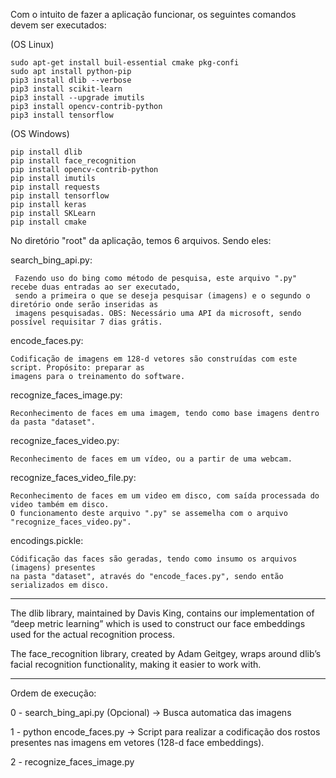 Com o intuito de fazer a aplicação funcionar, os seguintes comandos devem ser executados: 

(OS Linux)
	
	sudo apt-get install buil-essential cmake pkg-confi
	sudo apt install python-pip
	pip3 install dlib --verbose
	pip3 install scikit-learn
	pip3 install --upgrade imutils
	pip3 install opencv-contrib-python
	pip3 install tensorflow
	
(OS Windows)
	
	pip install dlib
	pip install face_recognition
	pip install opencv-contrib-python
	pip install imutils
	pip install requests
	pip install tensorflow
	pip install keras
	pip install SKLearn 
	pip install cmake
	
No diretório "root" da aplicação, temos 6 arquivos. Sendo eles:

search_bing_api.py: 
        
     Fazendo uso do bing como método de pesquisa, este arquivo ".py" recebe duas entradas ao ser executado, 
     sendo a primeira o que se deseja pesquisar (imagens) e o segundo o diretório onde serão inseridas as 
     imagens pesquisadas. OBS: Necessário uma API da microsoft, sendo possível requisitar 7 dias grátis.
    
encode_faces.py: 	
    
    Codificação de imagens em 128-d vetores são construídas com este script. Propósito: preparar as 
    imagens para o treinamento do software.

recognize_faces_image.py:
        
    Reconhecimento de faces em uma imagem, tendo como base imagens dentro da pasta "dataset".

recognize_faces_video.py: 

    Reconhecimento de faces em um vídeo, ou a partir de uma webcam.

recognize_faces_video_file.py: 

    Reconhecimento de faces em um video em disco, com saída processada do video também em disco. 
    O funcionamento deste arquivo ".py" se assemelha com o arquivo "recognize_faces_video.py".

encodings.pickle: 

    Códificação das faces são geradas, tendo como insumo os arquivos (imagens) presentes
    na pasta "dataset", através do "encode_faces.py", sendo então serializados em disco.
		
---------------------------------------------------------------------------------------------------------------------

The dlib library, maintained by Davis King, contains our implementation of “deep metric learning” which is used to construct our face embeddings used for the actual recognition process.

The face_recognition  library, created by Adam Geitgey, wraps around dlib’s facial recognition functionality, making it easier to work with.

---------------------------------------------------------------------------------------------------------------------

Ordem de execução:

0 - search_bing_api.py (Opcional) -> Busca automatica das imagens 

1 - python encode_faces.py  -> Script para realizar a codificação dos rostos presentes nas imagens em vetores (128-d face embeddings).

2 - recognize_faces_image.py 
